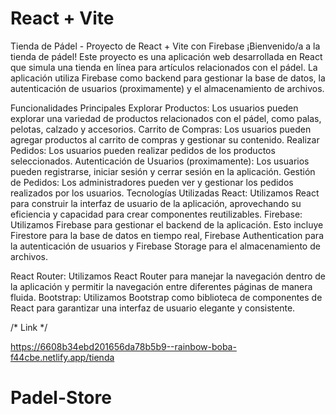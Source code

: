 # React + Vite

Tienda de Pádel - Proyecto de React + Vite con Firebase
¡Bienvenido/a a la tienda de pádel! Este proyecto es una aplicación web desarrollada en React que simula una tienda en línea para artículos relacionados con el pádel. La aplicación utiliza Firebase como backend para gestionar la base de datos, la autenticación de usuarios (proximamente) y el almacenamiento de archivos.

Funcionalidades Principales
Explorar Productos: Los usuarios pueden explorar una variedad de productos relacionados con el pádel, como palas, pelotas, calzado y accesorios.
Carrito de Compras: Los usuarios pueden agregar productos al carrito de compras y gestionar su contenido.
Realizar Pedidos: Los usuarios pueden realizar pedidos de los productos seleccionados.
Autenticación de Usuarios (proximamente): Los usuarios pueden registrarse, iniciar sesión y cerrar sesión en la aplicación.
Gestión de Pedidos: Los administradores pueden ver y gestionar los pedidos realizados por los usuarios.
Tecnologías Utilizadas
React: Utilizamos React para construir la interfaz de usuario de la aplicación, aprovechando su eficiencia y capacidad para crear componentes reutilizables.
Firebase: Utilizamos Firebase para gestionar el backend de la aplicación. Esto incluye Firestore para la base de datos en tiempo real, Firebase Authentication para la autenticación de usuarios y Firebase Storage para el almacenamiento de archivos.

React Router: Utilizamos React Router para manejar la navegación dentro de la aplicación y permitir la navegación entre diferentes páginas de manera fluida.
Bootstrap: Utilizamos Bootstrap como biblioteca de componentes de React para garantizar una interfaz de usuario elegante y consistente.

/* Link */

https://6608b34ebd201656da78b5b9--rainbow-boba-f44cbe.netlify.app/tienda
# Padel-Store

